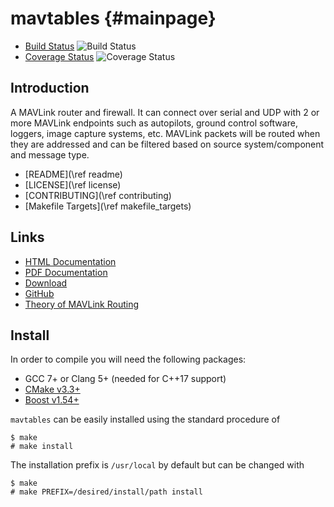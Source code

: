 mavtables {#mainpage}
=====================

* [Build Status](https://travis-ci.org/shamuproject/mavtables) ![Build Status](https://travis-ci.org/shamuproject/mavtables.svg?branch=master) 
* [Coverage Status](https://coveralls.io/github/shamuproject/mavtables?branch=master) ![Coverage Status](https://coveralls.io/repos/github/shamuproject/mavtables/badge.svg?branch=master)

## Introduction

A MAVLink router and firewall.  It can connect over serial and UDP with 2 or
more MAVLink endpoints such as autopilots, ground control software, loggers,
image capture systems, etc.  MAVLink packets will be routed when they are
addressed and can be filtered based on source system/component and message type.

* [README](\ref readme)
* [LICENSE](\ref license)
* [CONTRIBUTING](\ref contributing)
* [Makefile Targets](\ref makefile_targets)


## Links

* [HTML Documentation](https://shamuproject.github.io/mavtables)
* [PDF Documentation](mavtables.pdf)
* [Download](https://github.com/shamuproject/mavtables/archive/master.zip)
* [GitHub](https://github.com/shamuproject/mavtables)
* [Theory of MAVLink Routing](http://ardupilot.org/dev/docs/mavlink-routing-in-ardupilot.html)


## Install

In order to compile you will need the following packages:

* GCC 7+ or Clang 5+ (needed for C++17 support)
* [CMake v3.3+](https://cmake.org/)
* [Boost v1.54+](https://www.boost.org/)

`mavtables` can be easily installed using the standard procedure of
```
$ make
# make install
```
The installation prefix is `/usr/local` by default but can be changed with
```
$ make
# make PREFIX=/desired/install/path install
```
